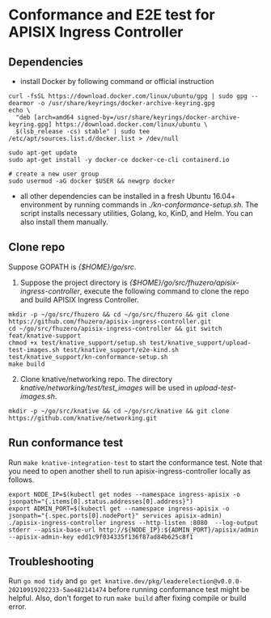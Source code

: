 <!--
#
# Licensed to the Apache Software Foundation (ASF) under one or more
# contributor license agreements.  See the NOTICE file distributed with
# this work for additional information regarding copyright ownership.
# The ASF licenses this file to You under the Apache License, Version 2.0
# (the "License"); you may not use this file except in compliance with
# the License.  You may obtain a copy of the License at
#
#     http://www.apache.org/licenses/LICENSE-2.0
#
# Unless required by applicable law or agreed to in writing, software
# distributed under the License is distributed on an "AS IS" BASIS,
# WITHOUT WARRANTIES OR CONDITIONS OF ANY KIND, either express or implied.
# See the License for the specific language governing permissions and
# limitations under the License.
#
-->

# Conformance and E2E test for APISIX Ingress Controller

## Dependencies

* install Docker by following command or official instruction

```shell
curl -fsSL https://download.docker.com/linux/ubuntu/gpg | sudo gpg --dearmor -o /usr/share/keyrings/docker-archive-keyring.gpg
echo \
  "deb [arch=amd64 signed-by=/usr/share/keyrings/docker-archive-keyring.gpg] https://download.docker.com/linux/ubuntu \
  $(lsb_release -cs) stable" | sudo tee /etc/apt/sources.list.d/docker.list > /dev/null

sudo apt-get update
sudo apt-get install -y docker-ce docker-ce-cli containerd.io

# create a new user group
sudo usermod -aG docker $USER && newgrp docker
```

* all other dependencies can be installed in a fresh Ubuntu 16.04+ environment by running commands in _./kn-conformance-setup.sh_.
The script installs necessary utilities, Golang, ko, KinD, and Helm. You can also install them manually.

## Clone repo

Suppose GOPATH is _{$HOME}/go/src_.

1. Suppose the project directory is _{$HOME}/go/src/fhuzero/apisix-ingress-controller_, 
   execute the following command to clone the repo and build APISIX Ingress Controller.

```shell
mkdir -p ~/go/src/fhuzero && cd ~/go/src/fhuzero && git clone https://github.com/fhuzero/apisix-ingress-controller.git
cd ~/go/src/fhuzero/apisix-ingress-controller && git switch feat/knative-support
chmod +x test/knative_support/setup.sh test/knative_support/upload-test-images.sh test/knative_support/e2e-kind.sh test/knative_support/kn-conformance-setup.sh
make build
```

2. Clone knative/networking repo.
   The directory _knative/networking/test/test_images_ will be used in _upload-test-images.sh_.

```shell
mkdir -p ~/go/src/knative && cd ~/go/src/knative && git clone https://github.com/knative/networking.git
```

## Run conformance test

Run `make knative-integration-test` to start the conformance test.
Note that you need to open another shell to run apisix-ingress-controller locally as follows.

```shell
export NODE_IP=$(kubectl get nodes --namespace ingress-apisix -o jsonpath="{.items[0].status.addresses[0].address}")
export ADMIN_PORT=$(kubectl get --namespace ingress-apisix -o jsonpath="{.spec.ports[0].nodePort}" services apisix-admin)
./apisix-ingress-controller ingress --http-listen :8080  --log-output stderr --apisix-base-url http://${NODE_IP}:${ADMIN_PORT}/apisix/admin --apisix-admin-key edd1c9f034335f136f87ad84b625c8f1
```

## Troubleshooting
Run `go mod tidy` and `go get knative.dev/pkg/leaderelection@v0.0.0-20210919202233-5ae482141474` before running conformance test might be helpful. Also, don't forget to run `make build` after fixing compile or build error.
